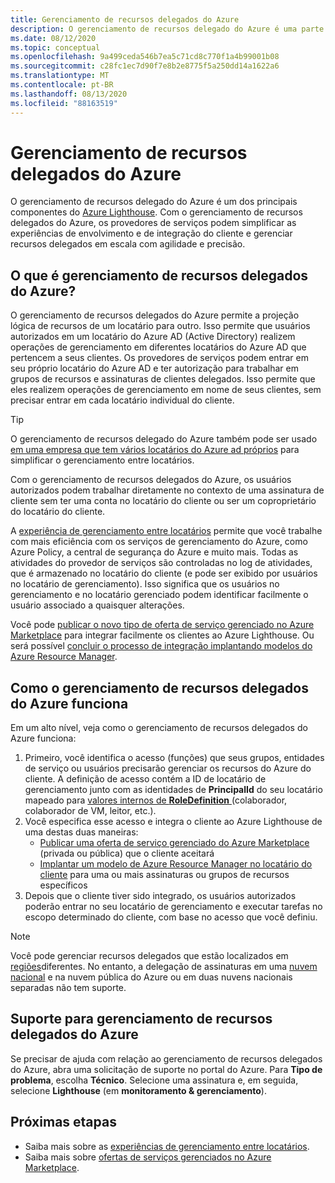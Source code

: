 ```yaml
---
title: Gerenciamento de recursos delegados do Azure
description: O gerenciamento de recursos delegado do Azure é uma parte fundamental do Azure Lighthouse, permitindo que os provedores de serviços gerenciem recursos delegados em escala com agilidade e precisão.
ms.date: 08/12/2020
ms.topic: conceptual
ms.openlocfilehash: 9a499ceda546b7ea5c71cd8c770f1a4b99001b08
ms.sourcegitcommit: c28fc1ec7d90f7e8b2e8775f5a250dd14a1622a6
ms.translationtype: MT
ms.contentlocale: pt-BR
ms.lasthandoff: 08/13/2020
ms.locfileid: "88163519"
---
```

# <a name="azure-delegated-resource-management"></a>Gerenciamento de recursos delegados do Azure

O gerenciamento de recursos delegado do Azure é um dos principais componentes do [Azure Lighthouse](../overview.md). Com o gerenciamento de recursos delegados do Azure, os provedores de serviços podem simplificar as experiências de envolvimento e de integração do cliente e gerenciar recursos delegados em escala com agilidade e precisão.

## <a name="what-is-azure-delegated-resource-management"></a>O que é gerenciamento de recursos delegados do Azure?

O gerenciamento de recursos delegados do Azure permite a projeção lógica de recursos de um locatário para outro. Isso permite que usuários autorizados em um locatário do Azure AD (Active Directory) realizem operações de gerenciamento em diferentes locatários do Azure AD que pertencem a seus clientes. Os provedores de serviços podem entrar em seu próprio locatário do Azure AD e ter autorização para trabalhar em grupos de recursos e assinaturas de clientes delegados. Isso permite que eles realizem operações de gerenciamento em nome de seus clientes, sem precisar entrar em cada locatário individual do cliente.

> [!TIP]
> O gerenciamento de recursos delegado do Azure também pode ser usado [em uma empresa que tem vários locatários do Azure ad próprios](enterprise.md) para simplificar o gerenciamento entre locatários.

Com o gerenciamento de recursos delegados do Azure, os usuários autorizados podem trabalhar diretamente no contexto de uma assinatura de cliente sem ter uma conta no locatário do cliente ou ser um coproprietário do locatário do cliente.

A [experiência de gerenciamento entre locatários](cross-tenant-management-experience.md) permite que você trabalhe com mais eficiência com os serviços de gerenciamento do Azure, como Azure Policy, a central de segurança do Azure e muito mais. Todas as atividades do provedor de serviços são controladas no log de atividades, que é armazenado no locatário do cliente (e pode ser exibido por usuários no locatário de gerenciamento). Isso significa que os usuários no gerenciamento e no locatário gerenciado podem identificar facilmente o usuário associado a quaisquer alterações.

Você pode [publicar o novo tipo de oferta de serviço gerenciado no Azure Marketplace](../how-to/publish-managed-services-offers.md) para integrar facilmente os clientes ao Azure Lighthouse. Ou será possível [concluir o processo de integração implantando modelos do Azure Resource Manager](../how-to/onboard-customer.md).

## <a name="how-azure-delegated-resource-management-works"></a>Como o gerenciamento de recursos delegados do Azure funciona

Em um alto nível, veja como o gerenciamento de recursos delegados do Azure funciona:

1. Primeiro, você identifica o acesso (funções) que seus grupos, entidades de serviço ou usuários precisarão gerenciar os recursos do Azure do cliente. A definição de acesso contém a ID de locatário de gerenciamento junto com as identidades de **PrincipalId** do seu locatário mapeado para [valores internos de **RoleDefinition** ](../../role-based-access-control/built-in-roles.md) (colaborador, colaborador de VM, leitor, etc.).
2. Você especifica esse acesso e integra o cliente ao Azure Lighthouse de uma destas duas maneiras:
   - [Publicar uma oferta de serviço gerenciado do Azure Marketplace](../how-to/publish-managed-services-offers.md) (privada ou pública) que o cliente aceitará
   - [Implantar um modelo de Azure Resource Manager no locatário do cliente](../how-to/onboard-customer.md) para uma ou mais assinaturas ou grupos de recursos específicos
3. Depois que o cliente tiver sido integrado, os usuários autorizados poderão entrar no seu locatário de gerenciamento e executar tarefas no escopo determinado do cliente, com base no acesso que você definiu.

> [!NOTE]
> Você pode gerenciar recursos delegados que estão localizados em [regiões](../../availability-zones/az-overview.md#regions)diferentes. No entanto, a delegação de assinaturas em uma [nuvem nacional](../../active-directory/develop/authentication-national-cloud.md) e na nuvem pública do Azure ou em duas nuvens nacionais separadas não tem suporte.

## <a name="support-for-azure-delegated-resource-management"></a>Suporte para gerenciamento de recursos delegados do Azure

Se precisar de ajuda com relação ao gerenciamento de recursos delegados do Azure, abra uma solicitação de suporte no portal do Azure. Para **Tipo de problema**, escolha **Técnico**. Selecione uma assinatura e, em seguida, selecione **Lighthouse** (em **monitoramento & gerenciamento**).

## <a name="next-steps"></a>Próximas etapas

- Saiba mais sobre as [experiências de gerenciamento entre locatários](cross-tenant-management-experience.md).
- Saiba mais sobre [ofertas de serviços gerenciados no Azure Marketplace](managed-services-offers.md).
